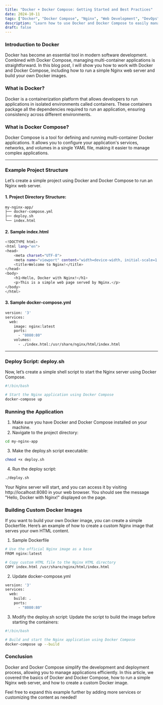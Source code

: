 ```yaml
---
title: "Docker + Docker Compose: Getting Started and Best Practices"
date: 2024-10-11
tags: ["Docker", "Docker Compose", "Nginx", "Web Development", "DevOps", "Containerization", "Docker Tutorial", "Custom Docker Image", "Software Deployment", "Shell Script"]
description: "Learn how to use Docker and Docker Compose to easily manage containerized applications. This guide provides a step-by-step tutorial to run an Nginx web server, create custom Docker images, and automate deployment with a shell script."
draft: false
---
```


### Introduction to Docker

Docker has become an essential tool in modern software development. Combined with Docker Compose, managing multi-container applications is straightforward. In this blog post, I will show you how to work with Docker and Docker Compose, including how to run a simple Nginx web server and build your own Docker images.

### What is Docker?

Docker is a containerization platform that allows developers to run applications in isolated environments called containers. These containers package all the dependencies required to run an application, ensuring consistency across different environments.

### What is Docker Compose?

Docker Compose is a tool for defining and running multi-container Docker applications. It allows you to configure your application's services, networks, and volumes in a single YAML file, making it easier to manage complex applications.

---


### Example Project Structure
Let’s create a simple project using Docker and Docker Compose to run an Nginx web server.

#### 1. Project Directory Structure:

```bash
my-nginx-app/
├── docker-compose.yml
├── deploy.sh
└── index.html
```

#### 2. Sample index.html
```bash
<!DOCTYPE html>
<html lang="en">
<head>
    <meta charset="UTF-8">
    <meta name="viewport" content="width=device-width, initial-scale=1.0">
    <title>Welcome to Nginx!</title>
</head>
<body>
    <h1>Hello, Docker with Nginx!</h1>
    <p>This is a simple web page served by Nginx.</p>
</body>
</html>
```

#### 3. Sample docker-compose.yml

```bash
version: '3'
services:
  web:
    image: nginx:latest
    ports:
      - "8080:80"
    volumes:
      - ./index.html:/usr/share/nginx/html/index.html
```
---

### Deploy Script: deploy.sh
Now, let’s create a simple shell script to start the Nginx server using Docker Compose.

```bash
#!/bin/bash

# Start the Nginx application using Docker Compose
docker-compose up
```

### Running the Application

1. Make sure you have Docker and Docker Compose installed on your machine.
2. Navigate to the project directory:
```bash
cd my-nginx-app
```

3. Make the deploy.sh script executable:
```bash
chmod +x deploy.sh
```
4. Run the deploy script:
```bash
./deploy.sh
```

Your Nginx server will start, and you can access it by visiting http://localhost:8080 in your web browser. You should see the message "Hello, Docker with Nginx!" displayed on the page.



### Building Custom Docker Images

If you want to build your own Docker image, you can create a simple Dockerfile. Here’s an example of how to create a custom Nginx image that serves your own HTML content.

1. Sample Dockerfile
```bash
# Use the official Nginx image as a base
FROM nginx:latest

# Copy custom HTML file to the Nginx HTML directory
COPY index.html /usr/share/nginx/html/index.html
```

2. Update docker-compose.yml
```bash
version: '3'
services:
  web:
    build: .
    ports:
      - "8080:80"
```
3. Modify the deploy.sh script:
Update the script to build the image before starting the containers:

```bash
#!/bin/bash

# Build and start the Nginx application using Docker Compose
docker-compose up --build
```

### Conclusion
Docker and Docker Compose simplify the development and deployment process, allowing you to manage applications efficiently. In this article, we covered the basics of Docker and Docker Compose, how to run a simple Nginx web server, and how to create a custom Docker image.

Feel free to expand this example further by adding more services or customizing the content as needed!


